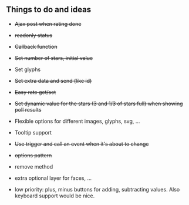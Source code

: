 Things to do and ideas
---

- ~~Ajax post when rating done~~
- ~~readonly status~~
- ~~Callback function~~
- ~~Set number of stars, initial value~~
- Set glyphs
- ~~Set extra data and send (like id)~~
- ~~Easy rate get/set~~
- ~~Set dynamic value for the stars (3 and 1/3 of stars full) when showing poll results~~
- Flexible options for different images, glyphs, svg, ...
- Tooltip support
- ~~Use trigger and call an event when it's about to change~~

- ~~options pattern~~
- remove method
- extra optional layer for faces, ...
- low priority: plus, minus buttons for adding, subtracting values. Also keyboard support would be nice.
